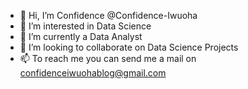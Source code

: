 - 👋 Hi, I’m Confidence @Confidence-Iwuoha
- 👀 I’m interested in Data Science
- 🌱 I’m currently a Data Analyst
- 💞️ I’m looking to collaborate on Data Science Projects 
- 📫 To reach me you can send me a mail on confidenceiwuohablog@gmail.com

<!---
Confidence-Iwuoha/Confidence-Iwuoha is a ✨ special ✨ repository because its `README.md` (this file) appears on your GitHub profile.
You can click the Preview link to take a look at your changes.
--->
